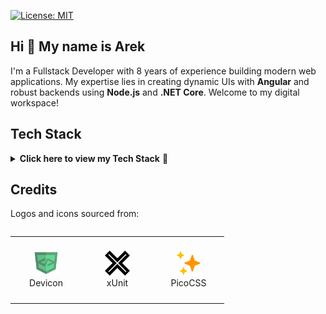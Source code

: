 [![License: MIT](https://img.shields.io/badge/License-MIT-yellow.svg)](LICENSE)

## Hi 👋 My name is Arek

I'm a Fullstack Developer with 8 years of experience building modern web applications. My expertise lies in creating dynamic UIs with **Angular** and robust backends using **Node.js** and **.NET Core**. Welcome to my digital workspace!

## Tech Stack

<details>
  <summary>
    <strong>Click here to view my Tech Stack</strong> 🚀
  </summary>

### Languages

<div align="left">
  <a href="https://www.typescriptlang.org/" target="_blank" rel="noreferrer"><img src="images/typescript-original.svg" height="40" alt="typescript logo"  /></a>
  <a href="https://developer.mozilla.org/en-US/docs/Web/JavaScript" target="_blank" rel="noreferrer"><img src="images/javascript-original.svg" height="40" alt="javascript logo"  /></a>
  <a href="https://docs.microsoft.com/en-us/dotnet/csharp/" target="_blank" rel="noreferrer"><img src="images/csharp-original.svg" height="40" alt="csharp logo"  /></a>
  <a href="https://www.gnu.org/software/bash/" target="_blank" rel="noreferrer"><img src="images/bash-original.svg" height="40" alt="bash logo"  /></a>
  <a href="https://learn.microsoft.com/en-us/powershell/" target="_blank" rel="noreferrer"><img src="images/powershell-original.svg" height="40" alt="powershell logo"  /></a>
</div>

### Frontend

<div align="left">
  <a href="https://angular.io" target="_blank" rel="noreferrer"><img src="images/angular-original.svg" height="40" alt="angular logo"  /></a>
  <a href="https://material.angular.io" target="_blank" rel="noreferrer"><img src="images/angularmaterial-original.svg" height="40" alt="angular material logo"  /></a>
  <a href="https://tailwindcss.com/" target="_blank" rel="noreferrer"><img src="images/tailwindcss-original.svg" height="40" alt="tailwindcss logo"  /></a>
  <a href="https://getbootstrap.com" target="_blank" rel="noreferrer"><img src="images/bootstrap-original.svg" height="40" alt="bootstrap logo"  /></a>
  <a href="https://picocss.com" target="_blank" rel="noreferrer"><img src="images/picocss-original.svg" height="40" alt="picocss logo"  /></a>
</div>

### Backend

<div align="left">
  <a href="https://dotnet.microsoft.com/" target="_blank" rel="noreferrer"><img src="images/dotnetcore-original.svg" height="40" alt=".net core logo"  /></a>
  <a href="https://expressjs.com" target="_blank" rel="noreferrer"><img src="images/express-original.svg" height="40" alt="expressjs logo"  /></a>
  <a href="https://nestjs.com/" target="_blank" rel="noreferrer"><img src="images/nestjs-original.svg" height="40" alt="nestjs logo"  /></a>
</div>

### Databases

<div align="left">
  <a href="https://www.sqlite.org/" target="_blank" rel="noreferrer"><img src="images/sqlite-original.svg" height="40" alt="sqlite logo"  /></a>
  <a href="https://www.microsoft.com/en-us/sql-server" target="_blank" rel="noreferrer"><img src="images/microsoftsqlserver-original.svg" height="40" alt="mssql logo"  /></a>
  <a href="https://www.postgresql.org" target="_blank" rel="noreferrer"><img src="images/postgresql-original.svg" height="40" alt="postgresql logo"  /></a>
  <a href="https://www.mongodb.com/" target="_blank" rel="noreferrer"><img src="images/mongodb-original.svg" height="40" alt="mongodb logo"  /></a>
</div>

### Testing

<div align="left">
  <a href="https://xunit.net/" target="_blank" rel="noreferrer"><img src="images/xunit-original.svg" height="40" alt="xunit logo"  /></a>
  <a href="https://jasmine.github.io/" target="_blank" rel="noreferrer"><img src="images/jasmine-original.svg" height="40" alt="jasmine logo"  /></a>
  <a href="https://karma-runner.github.io/" target="_blank" rel="noreferrer"><img src="images/karma-original.svg" height="40" alt="karma logo"  /></a>
  <a href="https://www.cypress.io/" target="_blank" rel="noreferrer"><img src="images/cypressio-original.svg" height="40" alt="cypress logo"  /></a>
</div>

### IDE's

<div align="left">
  <a href="https://visualstudio.microsoft.com/" target="_blank" rel="noreferrer"><img src="images/visualstudio-original.svg" height="40" alt="visual studio logo"  /></a>
  <a href="https://code.visualstudio.com/" target="_blank" rel="noreferrer"><img src="images/vscode-original.svg" height="40" alt="vscode logo"  /></a>
</div>

### DevOps Toolchains

<div align="left">
  <a href="https://azure.microsoft.com/en-us/services/devops/" target="_blank" rel="noreferrer"><img src="images/azuredevops-original.svg" height="40" alt="azure devops logo"  /></a>
  <a href="https://www.docker.com/" target="_blank" rel="noreferrer"><img src="images/docker-original.svg" height="40" alt="docker logo"  /></a>
</div>

### Operating systems

<div align="left">
  <a href="https://www.debian.org/" target="_blank" rel="noreferrer"><img src="images/debian-original.svg" height="40" alt="debian logo" /></a>
  <a href="https://www.microsoft.com/windows/" target="_blank" rel="noreferrer"><img src="images/windows11-original.svg" height="40" alt="windows logo" /></a>
  <a href="https://www.android.com/" target="_blank" rel="noreferrer"><img src="images/android-original.svg" height="40" alt="android logo" /></a>
</div>

</details>

## Credits

Logos and icons sourced from:

<table align="left">
  <tr>
    <td align="center" width="100" height="100">
      <a href="https://github.com/devicons/devicon" target="_blank" rel="noreferrer">
        <img src="images/devicon-original.svg" height="40" width="40" alt="Devicon logo" />
      </a>
      <br />
      Devicon
    </td>
    <td align="center" width="100" height="100">
      <a href="https://xunit.net/" target="_blank" rel="noreferrer">
        <img src="images/xunit-original.svg" height="40" width="40" alt="xUnit logo" />
      </a>
      <br />
      xUnit
    </td>
    <td align="center" width="100" height="100">
      <a href="https://picocss.com" target="_blank" rel="noreferrer">
        <img src="images/picocss-original.svg" height="40" width="40" alt="Pico CSS logo" />
      </a>
      <br />
      PicoCSS
    </td>
  </tr>
</table>